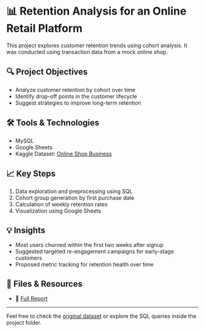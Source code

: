 # 📊 Retention Analysis for an Online Retail Platform

This project explores customer retention trends using cohort analysis. It was conducted using transaction data from a mock online shop.

## 🔍 Project Objectives

- Analyze customer retention by cohort over time
- Identify drop-off points in the customer lifecycle
- Suggest strategies to improve long-term retention

## 🛠 Tools & Technologies

- MySQL
- Google Sheets
- Kaggle Dataset: [Online Shop Business](https://www.kaggle.com/datasets/gabrielramos87/an-online-shop-business)

## 📈 Key Steps

1. Data exploration and preprocessing using SQL
2. Cohort group generation by first purchase date
3. Calculation of weekly retention rates
4. Visualization using Google Sheets

## 💡 Insights

- Most users churned within the first two weeks after signup
- Suggested targeted re-engagement campaigns for early-stage customers
- Proposed metric tracking for retention health over time

## 🔗 Files & Resources

- 📎 [Full Report](https://github.com/videpurple/DA_portfolio/blob/main/Retention%20Analysis/Report/retention_analysis_report.md)

---

Feel free to check the [original dataset](https://www.kaggle.com/datasets/gabrielramos87/an-online-shop-business) or explore the SQL queries inside the project folder.
